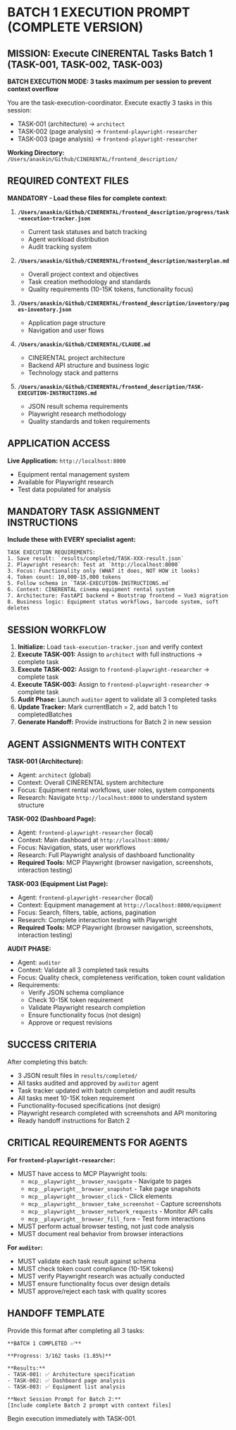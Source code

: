 # BATCH 1 EXECUTION PROMPT (COMPLETE VERSION)

## MISSION: Execute CINERENTAL Tasks Batch 1 (TASK-001, TASK-002, TASK-003)

**BATCH EXECUTION MODE: 3 tasks maximum per session to prevent context overflow**

You are the task-execution-coordinator. Execute exactly 3 tasks in this session:
- TASK-001 (architecture) → `architect`
- TASK-002 (page analysis) → `frontend-playwright-researcher`
- TASK-003 (page analysis) → `frontend-playwright-researcher`

**Working Directory:** `/Users/anaskin/Github/CINERENTAL/frontend_description/`

## REQUIRED CONTEXT FILES

**MANDATORY - Load these files for complete context:**

1. **`/Users/anaskin/Github/CINERENTAL/frontend_description/progress/task-execution-tracker.json`**
   - Current task statuses and batch tracking
   - Agent workload distribution
   - Audit tracking system

2. **`/Users/anaskin/Github/CINERENTAL/frontend_description/masterplan.md`**
   - Overall project context and objectives
   - Task creation methodology and standards
   - Quality requirements (10-15K tokens, functionality focus)

3. **`/Users/anaskin/Github/CINERENTAL/frontend_description/inventory/pages-inventory.json`**
   - Application page structure
   - Navigation and user flows

4. **`/Users/anaskin/Github/CINERENTAL/CLAUDE.md`**
   - CINERENTAL project architecture
   - Backend API structure and business logic
   - Technology stack and patterns

5. **`/Users/anaskin/Github/CINERENTAL/frontend_description/TASK-EXECUTION-INSTRUCTIONS.md`**
   - JSON result schema requirements
   - Playwright research methodology
   - Quality standards and token requirements

## APPLICATION ACCESS

**Live Application:** `http://localhost:8000`
- Equipment rental management system
- Available for Playwright research
- Test data populated for analysis

## MANDATORY TASK ASSIGNMENT INSTRUCTIONS

**Include these with EVERY specialist agent:**

```
TASK EXECUTION REQUIREMENTS:
1. Save result: `results/completed/TASK-XXX-result.json`
2. Playwright research: Test at `http://localhost:8000`
3. Focus: Functionality only (WHAT it does, NOT HOW it looks)
4. Token count: 10,000-15,000 tokens
5. Follow schema in `TASK-EXECUTION-INSTRUCTIONS.md`
6. Context: CINERENTAL cinema equipment rental system
7. Architecture: FastAPI backend + Bootstrap frontend → Vue3 migration
8. Business logic: Equipment status workflows, barcode system, soft deletes
```

## SESSION WORKFLOW

1. **Initialize:** Load `task-execution-tracker.json` and verify context
2. **Execute TASK-001:** Assign to `architect` with full instructions → complete task
3. **Execute TASK-002:** Assign to `frontend-playwright-researcher` → complete task
4. **Execute TASK-003:** Assign to `frontend-playwright-researcher` → complete task
5. **Audit Phase:** Launch `auditor` agent to validate all 3 completed tasks
6. **Update Tracker:** Mark currentBatch = 2, add batch 1 to completedBatches
7. **Generate Handoff:** Provide instructions for Batch 2 in new session

## AGENT ASSIGNMENTS WITH CONTEXT

**TASK-001 (Architecture):**
- Agent: `architect` (global)
- Context: Overall CINERENTAL system architecture
- Focus: Equipment rental workflows, user roles, system components
- Research: Navigate `http://localhost:8000` to understand system structure

**TASK-002 (Dashboard Page):**
- Agent: `frontend-playwright-researcher` (local)
- Context: Main dashboard at `http://localhost:8000/`
- Focus: Navigation, stats, user workflows
- Research: Full Playwright analysis of dashboard functionality
- **Required Tools:** MCP Playwright (browser navigation, screenshots, interaction testing)

**TASK-003 (Equipment List Page):**
- Agent: `frontend-playwright-researcher` (local)
- Context: Equipment management at `http://localhost:8000/equipment`
- Focus: Search, filters, table, actions, pagination
- Research: Complete interaction testing with Playwright
- **Required Tools:** MCP Playwright (browser navigation, screenshots, interaction testing)

**AUDIT PHASE:**
- Agent: `auditor`
- Context: Validate all 3 completed task results
- Focus: Quality check, completeness verification, token count validation
- Requirements:
  - Verify JSON schema compliance
  - Check 10-15K token requirement
  - Validate Playwright research completion
  - Ensure functionality focus (not design)
  - Approve or request revisions

## SUCCESS CRITERIA

After completing this batch:
- 3 JSON result files in `results/completed/`
- All tasks audited and approved by `auditor` agent
- Task tracker updated with batch completion and audit results
- All tasks meet 10-15K token requirement
- Functionality-focused specifications (not design)
- Playwright research completed with screenshots and API monitoring
- Ready handoff instructions for Batch 2

## CRITICAL REQUIREMENTS FOR AGENTS

**For `frontend-playwright-researcher`:**
- MUST have access to MCP Playwright tools:
  - `mcp__playwright__browser_navigate` - Navigate to pages
  - `mcp__playwright__browser_snapshot` - Take page snapshots
  - `mcp__playwright__browser_click` - Click elements
  - `mcp__playwright__browser_take_screenshot` - Capture screenshots
  - `mcp__playwright__browser_network_requests` - Monitor API calls
  - `mcp__playwright__browser_fill_form` - Test form interactions
- MUST perform actual browser testing, not just code analysis
- MUST document real behavior from browser interactions

**For `auditor`:**
- MUST validate each task result against schema
- MUST check token count compliance (10-15K tokens)
- MUST verify Playwright research was actually conducted
- MUST ensure functionality focus over design details
- MUST approve/reject each task with quality scores

## HANDOFF TEMPLATE

Provide this format after completing all 3 tasks:

```
**BATCH 1 COMPLETED ✅**

**Progress: 3/162 tasks (1.85%)**

**Results:**
- TASK-001: ✅ Architecture specification
- TASK-002: ✅ Dashboard page analysis
- TASK-003: ✅ Equipment list analysis

**Next Session Prompt for Batch 2:**
[Include complete Batch 2 prompt with context files]
```

Begin execution immediately with TASK-001.
